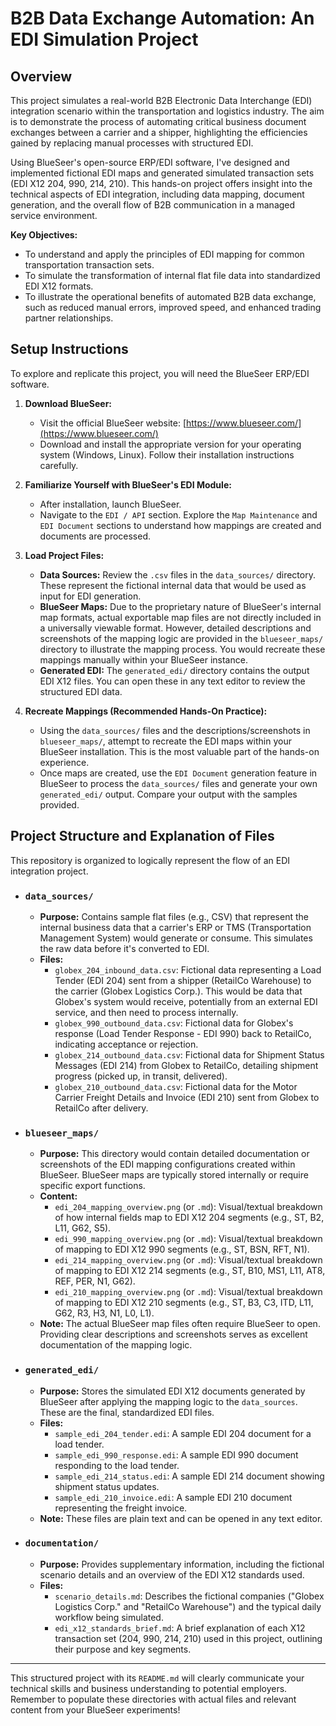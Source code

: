 # B2B Data Exchange Automation: An EDI Simulation Project

## Overview

This project simulates a real-world B2B Electronic Data Interchange (EDI) integration scenario within the transportation and logistics industry. The aim is to demonstrate the process of automating critical business document exchanges between a carrier and a shipper, highlighting the efficiencies gained by replacing manual processes with structured EDI.

Using BlueSeer's open-source ERP/EDI software, I've designed and implemented fictional EDI maps and generated simulated transaction sets (EDI X12 204, 990, 214, 210). This hands-on project offers insight into the technical aspects of EDI integration, including data mapping, document generation, and the overall flow of B2B communication in a managed service environment.

**Key Objectives:**
* To understand and apply the principles of EDI mapping for common transportation transaction sets.
* To simulate the transformation of internal flat file data into standardized EDI X12 formats.
* To illustrate the operational benefits of automated B2B data exchange, such as reduced manual errors, improved speed, and enhanced trading partner relationships.

## Setup Instructions

To explore and replicate this project, you will need the BlueSeer ERP/EDI software.

1.  **Download BlueSeer:**
    * Visit the official BlueSeer website: [https://www.blueseer.com/](https://www.blueseer.com/)
    * Download and install the appropriate version for your operating system (Windows, Linux). Follow their installation instructions carefully.

2.  **Familiarize Yourself with BlueSeer's EDI Module:**
    * After installation, launch BlueSeer.
    * Navigate to the `EDI / API` section. Explore the `Map Maintenance` and `EDI Document` sections to understand how mappings are created and documents are processed.

3.  **Load Project Files:**
    * **Data Sources:** Review the `.csv` files in the `data_sources/` directory. These represent the fictional internal data that would be used as input for EDI generation.
    * **BlueSeer Maps:** Due to the proprietary nature of BlueSeer's internal map formats, actual exportable map files are not directly included in a universally viewable format. However, detailed descriptions and screenshots of the mapping logic are provided in the `blueseer_maps/` directory to illustrate the mapping process. You would recreate these mappings manually within your BlueSeer instance.
    * **Generated EDI:** The `generated_edi/` directory contains the output EDI X12 files. You can open these in any text editor to review the structured EDI data.

4.  **Recreate Mappings (Recommended Hands-On Practice):**
    * Using the `data_sources/` files and the descriptions/screenshots in `blueseer_maps/`, attempt to recreate the EDI maps within your BlueSeer installation. This is the most valuable part of the hands-on experience.
    * Once maps are created, use the `EDI Document` generation feature in BlueSeer to process the `data_sources/` files and generate your own `generated_edi/` output. Compare your output with the samples provided.

## Project Structure and Explanation of Files

This repository is organized to logically represent the flow of an EDI integration project.

* ### `data_sources/`
    * **Purpose:** Contains sample flat files (e.g., CSV) that represent the internal business data that a carrier's ERP or TMS (Transportation Management System) would generate or consume. This simulates the raw data before it's converted to EDI.
    * **Files:**
        * `globex_204_inbound_data.csv`: Fictional data representing a Load Tender (EDI 204) sent from a shipper (RetailCo Warehouse) to the carrier (Globex Logistics Corp.). This would be data that Globex's system would receive, potentially from an external EDI service, and then need to process internally.
        * `globex_990_outbound_data.csv`: Fictional data for Globex's response (Load Tender Response - EDI 990) back to RetailCo, indicating acceptance or rejection.
        * `globex_214_outbound_data.csv`: Fictional data for Shipment Status Messages (EDI 214) from Globex to RetailCo, detailing shipment progress (picked up, in transit, delivered).
        * `globex_210_outbound_data.csv`: Fictional data for the Motor Carrier Freight Details and Invoice (EDI 210) sent from Globex to RetailCo after delivery.

* ### `blueseer_maps/`
    * **Purpose:** This directory would contain detailed documentation or screenshots of the EDI mapping configurations created within BlueSeer. BlueSeer maps are typically stored internally or require specific export functions.
    * **Content:**
        * `edi_204_mapping_overview.png` (or `.md`): Visual/textual breakdown of how internal fields map to EDI X12 204 segments (e.g., ST, B2, L11, G62, S5).
        * `edi_990_mapping_overview.png` (or `.md`): Visual/textual breakdown of mapping to EDI X12 990 segments (e.g., ST, BSN, RFT, N1).
        * `edi_214_mapping_overview.png` (or `.md`): Visual/textual breakdown of mapping to EDI X12 214 segments (e.g., ST, B10, MS1, L11, AT8, REF, PER, N1, G62).
        * `edi_210_mapping_overview.png` (or `.md`): Visual/textual breakdown of mapping to EDI X12 210 segments (e.g., ST, B3, C3, ITD, L11, G62, R3, H3, N1, L0, L1).
    * **Note:** The actual BlueSeer map files often require BlueSeer to open. Providing clear descriptions and screenshots serves as excellent documentation of the mapping logic.

* ### `generated_edi/`
    * **Purpose:** Stores the simulated EDI X12 documents generated by BlueSeer after applying the mapping logic to the `data_sources`. These are the final, standardized EDI files.
    * **Files:**
        * `sample_edi_204_tender.edi`: A sample EDI 204 document for a load tender.
        * `sample_edi_990_response.edi`: A sample EDI 990 document responding to the load tender.
        * `sample_edi_214_status.edi`: A sample EDI 214 document showing shipment status updates.
        * `sample_edi_210_invoice.edi`: A sample EDI 210 document representing the freight invoice.
    * **Note:** These files are plain text and can be opened in any text editor.

* ### `documentation/`
    * **Purpose:** Provides supplementary information, including the fictional scenario details and an overview of the EDI X12 standards used.
    * **Files:**
        * `scenario_details.md`: Describes the fictional companies ("Globex Logistics Corp." and "RetailCo Warehouse") and the typical daily workflow being simulated.
        * `edi_x12_standards_brief.md`: A brief explanation of each X12 transaction set (204, 990, 214, 210) used in this project, outlining their purpose and key segments.

---

This structured project with its `README.md` will clearly communicate your technical skills and business understanding to potential employers. Remember to populate these directories with actual files and relevant content from your BlueSeer experiments!
